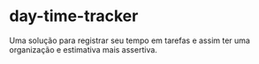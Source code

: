 # day-time-tracker
Uma solução para registrar seu tempo em tarefas e assim ter uma organização e estimativa mais assertiva.
